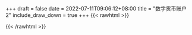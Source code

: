 
+++ 
draft = false
date = 2022-07-11T09:06:12+08:00
title = "数字货币账户 2"
include_draw_down = true
+++
{{< rawhtml >}}
<script type="text/javascript">
    net_value = '1'
    data_x = []
    data_x_w = []
    data_net_value = []
    data_net_value_w = []
    data_draw_down = []
    data_draw_down_w = []
</script>
{{< /rawhtml >}}
